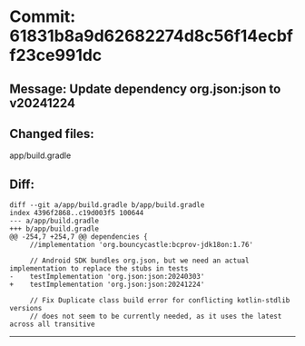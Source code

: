 # Commit: 61831b8a9d62682274d8c56f14ecbff23ce991dc
## Message: Update dependency org.json:json to v20241224
## Changed files:
app/build.gradle

## Diff:
```
diff --git a/app/build.gradle b/app/build.gradle
index 4396f2868..c19d003f5 100644
--- a/app/build.gradle
+++ b/app/build.gradle
@@ -254,7 +254,7 @@ dependencies {
     //implementation 'org.bouncycastle:bcprov-jdk18on:1.76'
 
     // Android SDK bundles org.json, but we need an actual implementation to replace the stubs in tests
-    testImplementation 'org.json:json:20240303'
+    testImplementation 'org.json:json:20241224'
 
     // Fix Duplicate class build error for conflicting kotlin-stdlib versions
     // does not seem to be currently needed, as it uses the latest across all transitive
```
-----------------------------------
